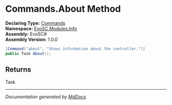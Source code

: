 ﻿<!--  
  <auto-generated>   
    The contents of this file were generated by a tool.  
    Changes to this file may be list if the file is regenerated  
  </auto-generated>   
-->

# Commands.About Method

**Declaring Type:** [Commands](../index.md)  
**Namespace:** [EvoSC.Modules.Info](../../index.md)  
**Assembly:** EvoSC\#  
**Assembly Version:** 1.0.0

```csharp
[Command("about", "Shows information about the controller.")]
public Task About();
```

## Returns

Task

___

*Documentation generated by [MdDocs](https://github.com/ap0llo/mddocs)*
